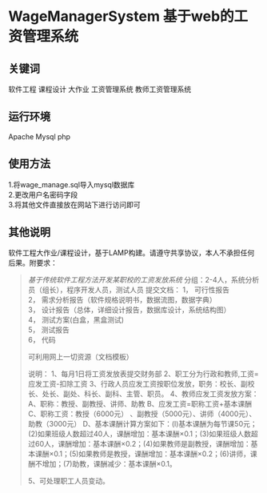 # WageManagerSystem 基于web的工资管理系统 #
## 关键词 ##
软件工程 课程设计 大作业 工资管理系统 教师工资管理系统

## 运行环境 ##
Apache Mysql php

## 使用方法 ##
1.将wage_manage.sql导入mysql数据库  
2.更改用户名密码字段  
3.将其他文件直接放在网站下进行访问即可

## 其他说明 ##
软件工程大作业/课程设计，基于LAMP构建。请遵守共享协议，本人不承担任何后果。附要求：

>*基于传统软件工程方法开发某职校的工资发放系统*
>分组：2-4人，系统分析员（组长），程序开发人员，测试人员
提交文档：
1，	可行性报告  
2，	需求分析报告（软件规格说明书，数据流图，数据字典）  
3，	设计报告（总体，详细设计报告，数据库设计，系统结构图）  
4，	测试方案(白盒，黑盒测试)  
5，	测试报告  
6，	代码  
>
>可利用网上一切资源（文档模板）
>
>说明：
>1、每月1日将工资发放表提交财务部
       2、职工分为行政和教师,工资=应发工资-扣除工资
		3、行政人员应发工资按职位发放，职务：校长、副校长、处长、副处、科长、副科、主管、职员。
		4、教师应发工资发放方案：
          A、职称：教授、副教授、讲师、助教
      	 B、应发工资=职称工资+基本课酬
          C、职称工资：教授（6000元） 、副教授（5000元）、讲师（4000元）、助教（3000元）
D、基本课酬计算方案如下：(l)基本课酬为每节课50元；(2)如果班级人数超过40人，课酬增加：基本课酬×0.1；(3)如果班级人数超过60人，课酬增加：基本课酬×0.2；(4)如果教师是副教授，课酬增加：基本课酬×0.1；(5)如果教师是教授，课酬增加：基本课酬×0.2；(6)讲师，课酬不增加；(7)助教，课酬减少：基本课酬×0.1。
>
>5、可处理职工人员变动。

